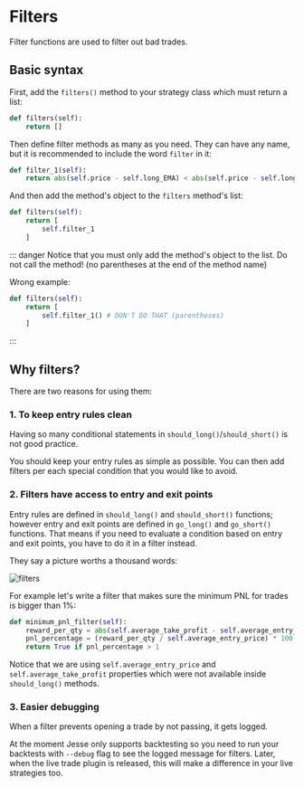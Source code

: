 # Filters

Filter functions are used to filter out bad trades. 

## Basic syntax

First, add the `filters()` method to your strategy class which must return a list:
```py
def filters(self):
    return []
```

Then define filter methods as many as you need. They can have any name, but it is recommended to include the word `filter` in it:

```py
def filter_1(self):
    return abs(self.price - self.long_EMA) < abs(self.price - self.longer_EMA)
```

And then add the method's object to the `filters` method's list:
```py
def filters(self):
    return [
        self.filter_1
    ]
```

::: danger
Notice that you must only add the method's object to the list. Do not call the method! (no parentheses at the end of the method name)

Wrong example:
```py
def filters(self):
    return [
        self.filter_1() # DON'T DO THAT (parentheses)
    ]
```
:::

## Why filters?
There are two reasons for using them:

### 1. To keep entry rules clean
Having so many conditional statements in `should_long()`/`should_short()` is not good practice. 

You should keep your entry rules as simple as possible. You can then add filters per each special condition that you would like to avoid.

### 2. Filters have access to entry and exit points
Entry rules are defined in `should_long()` and `should_short()` functions; however entry and exit points are defined in `go_long()` and `go_short()` functions. That means if you need to evaluate a condition based on entry and exit points, you have to do it in a filter instead. 

They say a picture worths a thousand words:

![filters](../../docs/imgs/filters-diagram.png)

For example let's write a filter that makes sure the minimum PNL for trades is bigger than 1%:

```py 
def minimum_pnl_filter(self):
    reward_per_qty = abs(self.average_take_profit - self.average_entry_price)
    pnl_percentage = (reward_per_qty / self.average_entry_price) * 100
    return True if pnl_percentage > 1
```

Notice that we are using `self.average_entry_price` and `self.average_take_profit` properties which were not available inside `should_long()` methods.


### 3. Easier debugging 
When a filter prevents opening a trade by not passing, it gets logged. 

At the moment Jesse only supports backtesting so you need to run your backtests with `--debug` flag to see the logged message for filters. Later, when the live trade plugin is released, this will make a difference in your live strategies too. 
